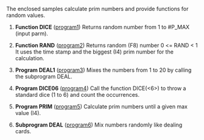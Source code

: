 The enclosed samples calculate prim numbers and provide functions for random values.

1. **Function DICE** 
([program1](program1.txt))
Returns random number from 1 to #P_MAX (input parm).


2. **Function RAND** 
([program2](program2.txt))
Returns random (F8) number 0 <= RAND < 1
It uses the time stamp and the biggest (I4) prim number for the calculation.


3. **Program DEAL1** 
([program3](program3.txt))
Mixes the numbers from 1 to 20 by calling the subprogram DEAL.


4. **Program DICE06** 
([program4](program4.txt))
Call the function DICE(<6>) to throw a standard dice (1 to 6) and count the occurrences.


5. **Program PRIM** 
([program5](program5.txt))
Calculate prim numbers until a given max value (I4).


6. **Subprogram DEAL** 
([program6](program6.txt))
Mix numbers randomly like dealing cards.
